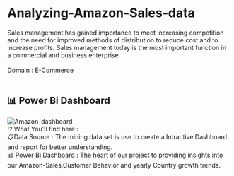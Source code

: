# Analyzing-Amazon-Sales-data
Sales management has gained importance to meet increasing competition and the need for improved methods of distribution to reduce cost and to increase profits. Sales management today is the most important function in a commercial and business enterprise
<br><br>
Domain : E-Commerce <br>
<br>
## 📊 Power Bi Dashboard
![Amazon_dashboard](https://github.com/vishalmdesai/Analyzing-Amazon-Sales-data/assets/153223711/ac5b66b5-c9f9-4000-a606-c1b6c723b50d)
<br>
⁉️ What You'll find here :
<br>
📋Data Source : The mining data set is use to create a Intractive Dashboard and report for better understanding.
<br>
📊 Power Bi Dashboard : The heart of our project to providing insights into our Amazon-Sales,Customer Behavior and yearly Country growth trends.

